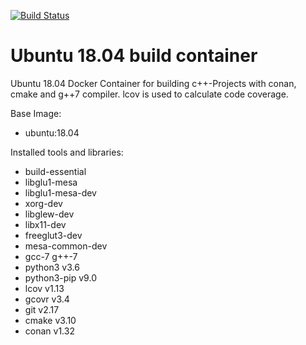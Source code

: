 [![Build Status](https://dev.azure.com/julimassing/Pokerbot/_apis/build/status/JMassing.Ubuntu1804_gcc7?branchName=master)](https://dev.azure.com/julimassing/Pokerbot/_build/latest?definitionId=1&branchName=master)

# Ubuntu 18.04 build container
Ubuntu 18.04 Docker Container for building c++-Projects with conan, cmake and g++7 compiler. lcov is used to calculate code coverage.

Base Image:

* ubuntu:18.04

Installed tools and libraries:

* build-essential
* libglu1-mesa
* libglu1-mesa-dev
* xorg-dev
* libglew-dev
* libx11-dev
* freeglut3-dev
* mesa-common-dev
* gcc-7 g++-7
* python3 v3.6
* python3-pip v9.0
* lcov v1.13
* gcovr v3.4
* git   v2.17
* cmake v3.10
* conan v1.32